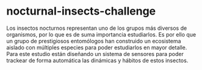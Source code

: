 # nocturnal-insects-challenge
Los insectos nocturnos representan uno de los grupos más diversos de organismos, por lo que es de suma importancia estudiarlos.  Es por ello que un grupo de prestigiosos entomólogos han construido un ecosistema aislado con múltiples especies para poder estudiarlos en mayor detalle. Para este estudio están diseñando un sistema de sensores para poder trackear de forma automática las dinámicas y hábitos de estos insectos.
